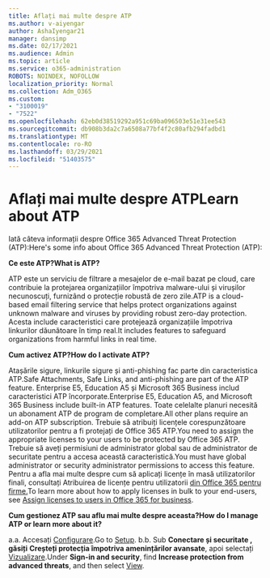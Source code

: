 ```yaml
---
title: Aflați mai multe despre ATP
ms.author: v-aiyengar
author: AshaIyengar21
manager: dansimp
ms.date: 02/17/2021
ms.audience: Admin
ms.topic: article
ms.service: o365-administration
ROBOTS: NOINDEX, NOFOLLOW
localization_priority: Normal
ms.collection: Adm_O365
ms.custom:
- "3100019"
- "7522"
ms.openlocfilehash: 62eb0d38519292a951c69ba096503e51e31ee543
ms.sourcegitcommit: db908b3da2c7a6508a77bf4f2c80afb294fadbd1
ms.translationtype: MT
ms.contentlocale: ro-RO
ms.lasthandoff: 03/29/2021
ms.locfileid: "51403575"
---
```

# <a name="learn-about-atp"></a><span data-ttu-id="2dfe3-102">Aflați mai multe despre ATP</span><span class="sxs-lookup"><span data-stu-id="2dfe3-102">Learn about ATP</span></span>

<span data-ttu-id="2dfe3-103">Iată câteva informații despre Office 365 Advanced Threat Protection (ATP):</span><span class="sxs-lookup"><span data-stu-id="2dfe3-103">Here's some info about Office 365 Advanced Threat Protection (ATP):</span></span>

<span data-ttu-id="2dfe3-104">**Ce este ATP?**</span><span class="sxs-lookup"><span data-stu-id="2dfe3-104">**What is ATP?**</span></span>

<span data-ttu-id="2dfe3-105">ATP este un serviciu de filtrare a mesajelor de e-mail bazat pe cloud, care contribuie la protejarea organizațiilor împotriva malware-ului și virușilor necunoscuți, furnizând o protecție robustă de zero zile.</span><span class="sxs-lookup"><span data-stu-id="2dfe3-105">ATP is a cloud-based email filtering service that helps protect organizations against unknown malware and viruses by providing robust zero-day protection.</span></span> <span data-ttu-id="2dfe3-106">Acesta include caracteristici care protejează organizațiile împotriva linkurilor dăunătoare în timp real.</span><span class="sxs-lookup"><span data-stu-id="2dfe3-106">It includes features to safeguard organizations from harmful links in real time.</span></span>

<span data-ttu-id="2dfe3-107">**Cum activez ATP?**</span><span class="sxs-lookup"><span data-stu-id="2dfe3-107">**How do I activate ATP?**</span></span>

<span data-ttu-id="2dfe3-108">Atașările sigure, linkurile sigure și anti-phishing fac parte din caracteristica ATP.</span><span class="sxs-lookup"><span data-stu-id="2dfe3-108">Safe Attachments, Safe Links, and anti-phishing are part of the ATP feature.</span></span> <span data-ttu-id="2dfe3-109">Enterprise E5, Education A5 și Microsoft 365 Business includ caracteristici ATP încorporate.</span><span class="sxs-lookup"><span data-stu-id="2dfe3-109">Enterprise E5, Education A5, and Microsoft 365 Business include built-in ATP features.</span></span> <span data-ttu-id="2dfe3-110">Toate celelalte planuri necesită un abonament ATP de program de completare.</span><span class="sxs-lookup"><span data-stu-id="2dfe3-110">All other plans require an add-on ATP subscription.</span></span> <span data-ttu-id="2dfe3-111">Trebuie să atribuiți licențele corespunzătoare utilizatorilor pentru a fi protejați de Office 365 ATP.</span><span class="sxs-lookup"><span data-stu-id="2dfe3-111">You need to assign the appropriate licenses to your users to be protected by Office 365 ATP.</span></span> <span data-ttu-id="2dfe3-112">Trebuie să aveți permisiuni de administrator global sau de administrator de securitate pentru a accesa această caracteristică.</span><span class="sxs-lookup"><span data-stu-id="2dfe3-112">You must have global administrator or security administrator permissions to access this feature.</span></span> <span data-ttu-id="2dfe3-113">Pentru a afla mai multe despre cum să aplicați licențe în masă utilizatorilor finali, consultați Atribuirea de licențe pentru utilizatorii [din Office 365 pentru firme.](https://go.microsoft.com/fwlink/?linkid=2093435)</span><span class="sxs-lookup"><span data-stu-id="2dfe3-113">To learn more about how to apply licenses in bulk to your end-users, see [Assign licenses to users in Office 365 for business](https://go.microsoft.com/fwlink/?linkid=2093435).</span></span>

<span data-ttu-id="2dfe3-114">**Cum gestionez ATP sau aflu mai multe despre aceasta?**</span><span class="sxs-lookup"><span data-stu-id="2dfe3-114">**How do I manage ATP or learn more about it?**</span></span>

<span data-ttu-id="2dfe3-115">a.</span><span class="sxs-lookup"><span data-stu-id="2dfe3-115">a.</span></span> <span data-ttu-id="2dfe3-116">Accesați [Configurare](https://go.microsoft.com/fwlink/p/?linkid=2075721).</span><span class="sxs-lookup"><span data-stu-id="2dfe3-116">Go to [Setup](https://go.microsoft.com/fwlink/p/?linkid=2075721).</span></span>
<span data-ttu-id="2dfe3-117">b.</span><span class="sxs-lookup"><span data-stu-id="2dfe3-117">b.</span></span> <span data-ttu-id="2dfe3-118">Sub **Conectare și securitate , găsiți** **Creșteți protecția împotriva amenințărilor avansate**, apoi selectați [Vizualizare](https://go.microsoft.com/fwlink/?linkid=2109302).</span><span class="sxs-lookup"><span data-stu-id="2dfe3-118">Under **Sign-in and security**, find **Increase protection from advanced threats**, and then select [View](https://go.microsoft.com/fwlink/?linkid=2109302).</span></span>
